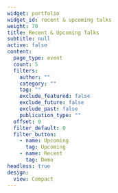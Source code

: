 ```yaml
---
widget: portfolio
widget_id: recent & upcoming talks
weight: 70
title: Recent & Upcoming Talks
subtitle: null
active: false
content:
  page_type: event
  count: 5
  filters:
    author: ""
    category: ""
    tag: ""
    exclude_featured: false
    exclude_future: false
    exclude_past: false
    publication_type: ""
  offset: 0
  filter_default: 0
  filter_button:
    - name: Upcoming
      tag: Upcoming
    - name: Recent
      tag: Demo
headless: true
design:
  view: Compact
---
```


